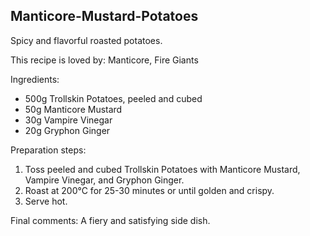 ## Manticore-Mustard-Potatoes
Spicy and flavorful roasted potatoes.

This recipe is loved by: Manticore, Fire Giants

Ingredients:

* 500g Trollskin Potatoes, peeled and cubed
* 50g Manticore Mustard
* 30g Vampire Vinegar
* 20g Gryphon Ginger

Preparation steps:

1. Toss peeled and cubed Trollskin Potatoes with Manticore Mustard, Vampire Vinegar, and Gryphon Ginger.
2. Roast at 200°C for 25-30 minutes or until golden and crispy.
3. Serve hot.

Final comments: A fiery and satisfying side dish.

